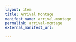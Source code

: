 ```yaml
---
layout: item
title: Arrival Montage
manifest_name: arrival-montage
permalink: arrival-montage
external_manifest_url: 

---
```

<!-- Add an essay or interpretive material below this line,
using HTML or markdown.  Do not modify this file above this line -->
